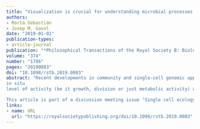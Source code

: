 ```yaml
---
title: "Visualization is crucial for understanding microbial processes in the ocean"
authors:
- Marta Sebastián
- Josep M. Gasol
date: "2019-01-01"
publication-types:
- article-journal
publication: "*Philosophical Transactions of the Royal Society B: Biological Sciences*"
volume: "374"
number: "1786"
pages: "20190083"
doi: "10.1098/rstb.2019.0083"
abstract: "Recent developments in community and single-cell genomic approaches have provided an unprecedented amount of information on the ecology of microbes in the aquatic environment. However, linkages between each specific microbe's identity and their
in situ
level of activity (be it growth, division or just metabolic activity) are much more scarce. The ultimate goal of marine microbial ecology is to understand how the environment determines the types of different microbes in nature, their function, morphology and cell-to-cell interactions and to do so we should gather three levels of information, the genomic (including identity), the functional (activity or growth), and the morphological, and for as many individual cells as possible. We present a brief overview of methodologies applied to address single-cell activity in marine prokaryotes, together with a discussion of the difficulties in identifying and categorizing activity and growth. We then provide and discuss some examples showing how visualization has been pivotal for challenging established paradigms and for understanding the role of microbes in the environment, unveiling processes and interactions that otherwise would have been overlooked. We conclude by stating that more effort should be directed towards integrating visualization in future approaches if we want to gain a comprehensive insight into how microbes contribute to the functioning of ecosystems.

This article is part of a discussion meeting issue ‘Single cell ecology’."
links:
- name: URL
  url: "https://royalsocietypublishing.org/doi/10.1098/rstb.2019.0083"
---
```

